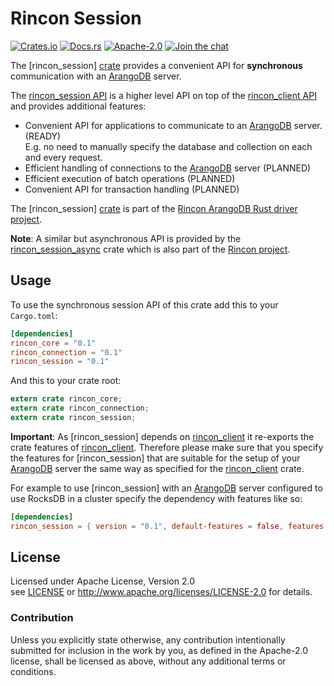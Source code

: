 
# Rincon Session

[![Crates.io][crates_badge]][crate]
[![Docs.rs][docs_badge]][documentation]
[![Apache-2.0][license_badge]][Apache-2.0]
[![Join the chat][gitter_badge]][chat]

[crates_badge]: https://img.shields.io/crates/v/rincon_session.svg
[docs_badge]: https://docs.rs/rincon_session/badge.svg
[license_badge]: https://img.shields.io/badge/license-Apache%2D%2D2%2E0-blue.svg
[gitter_badge]: https://badges.gitter.im/innoave/rincon.svg

[crate]: https://crates.io/crates/rincon_session
[documentation]: https://docs.rs/rincon_session
[Apache-2.0]: https://www.apache.org/licenses/LICENSE-2.0
[chat]: https://gitter.im/innoave/rincon
[Rincon project]: https://github.com/innoave/rincon
[license]: ../LICENSE
[rincon]: ../rincon
[rincon_client]: ../rincon_client
[rincon_session_async]: ../rincon_session_async
[rincon_session API]: https://docs.rs/rincon_session
[rincon_client API]: https://docs.rs/rincon_api

The [rincon_session] [crate] provides a convenient API for __synchronous__ communication with an
[ArangoDB] server.

The [rincon_session API] is a higher level API on top of the [rincon_client API] and provides
additional features:

* Convenient API for applications to communicate to an [ArangoDB] server. (READY)
<br/>E.g. no need to manually specify the database and collection on each and every request.
* Efficient handling of connections to the [ArangoDB] server (PLANNED)
* Efficient execution of batch operations (PLANNED)
* Convenient API for transaction handling (PLANNED)

The [rincon_session] [crate] is part of the [Rincon ArangoDB Rust driver project][Rincon project].

__Note__: A similar but asynchronous API is provided by the [rincon_session_async] crate which is
also part of the [Rincon project].   

## Usage

To use the synchronous session API of this crate add this to your `Cargo.toml`:

```toml
[dependencies]
rincon_core = "0.1"
rincon_connection = "0.1"
rincon_session = "0.1"
```

And this to your crate root:

```rust
extern crate rincon_core;
extern crate rincon_connection;
extern crate rincon_session;
```

__Important__: As [rincon_session] depends on [rincon_client] it re-exports the crate features of
[rincon_client]. Therefore please make sure that you specify the features for [rincon_session] that
are suitable for the setup of your [ArangoDB] server the same way as specified for the
[rincon_client] crate. 

For example to use [rincon_session] with an [ArangoDB] server configured to use RocksDB in a cluster
specify the dependency with features like so:

```toml
[dependencies]
rincon_session = { version = "0.1", default-features = false, features = ["rocksdb", "cluster"] }
```

## License

Licensed under Apache License, Version 2.0<br/>
see [LICENSE] or http://www.apache.org/licenses/LICENSE-2.0 for details.

### Contribution

Unless you explicitly state otherwise, any contribution intentionally submitted
for inclusion in the work by you, as defined in the Apache-2.0 license, shall be
licensed as above, without any additional terms or conditions.


[ArangoDB]: https://www.arangodb.org
[AQL]: https://docs.arangodb.com/3.2/AQL/index.html
[Rust]: https://www.rust-lang.org
